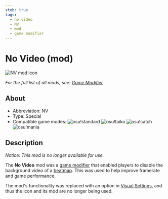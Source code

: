 ```yaml
---
stub: true
tags:
  - no video
  - NV
  - mod
  - game modifier
---
```


<!-- TODO:
- add score multiplier, caption, and shortucut key values -->

# No Video (mod)

![NV mod icon](/wiki/shared/mods/NV.png "No Video (NV) mod icon")

*For the full list of all mods, see: [Game Modifier](/wiki/Game_modifier)*

## About

- Abbreviation: NV
- Type: Special
- Compatible game modes: ![][o!s] ![][o!t] ![][o!c] ![][o!m]

## Description

*Notice: This mod is no longer available for use.*

The **No Video** mod was a [game modifier](/wiki/Game_modifier) that enabled players to disable the background video of a [beatmap](/wiki/Beatmap). This was used to help improve framerate and game performance.

The mod's functionality was replaced with an option in [Visual Settings](/wiki/Visual_Settings), and thus the icon and its mod are no longer being used.

[o!s]: /wiki/shared/mode/osu.png "osu!standard"
[o!t]: /wiki/shared/mode/taiko.png "osu!taiko"
[o!c]: /wiki/shared/mode/catch.png "osu!catch"
[o!m]: /wiki/shared/mode/mania.png "osu!mania"
